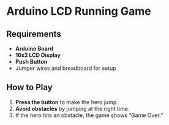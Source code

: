 # Arduino LCD Running Game

## Requirements

- **Arduino Board**
- **16x2 LCD Display**
- **Push Button**
- Jumper wires and breadboard for setup



## How to Play

1. **Press the button** to make the hero jump.
2. **Avoid obstacles** by jumping at the right time.
3. If the hero hits an obstacle, the game shows “Game Over.”
